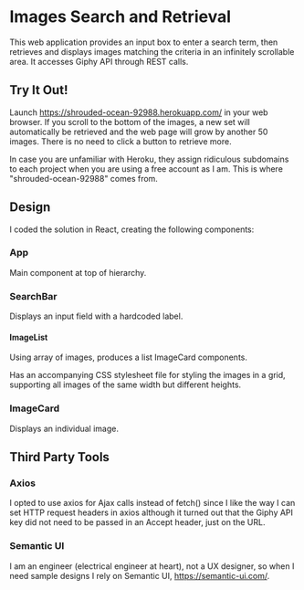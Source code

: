 # Images Search and Retrieval
This web application provides an input box to enter a search term, then retrieves and displays images matching the criteria in an infinitely scrollable area. It accesses Giphy API through REST calls. 

## Try It Out!
Launch https://shrouded-ocean-92988.herokuapp.com/ in your web browser. If you scroll to the bottom of the images, a new set will automatically be retrieved and the web page will grow by another 50 images. There is no need to click a button to retrieve more. 

In case you are unfamiliar with Heroku, they assign ridiculous subdomains to each project when you are using a free account as I am. This is where "shrouded-ocean-92988" comes from.

## Design

I coded the solution in React, creating the following components:

### App

Main component at top of hierarchy.

### SearchBar

Displays an input field with a hardcoded label.

#### ImageList

Using array of images, produces a list ImageCard components.

Has an accompanying CSS stylesheet file for styling the images in a grid, supporting all images of the same width but different heights.

### ImageCard

Displays an individual image.

## Third Party Tools

### Axios

I opted to use axios for Ajax calls instead of fetch() since I like the way I can set HTTP request headers in axios although it turned out that the Giphy API key did not need to be passed in an Accept header, just on the URL.

### Semantic UI

I am an engineer (electrical engineer at heart), not a UX designer, so when I need sample designs I rely on Semantic UI, https://semantic-ui.com/.